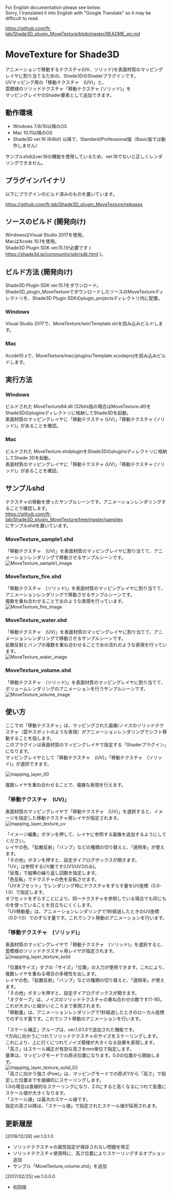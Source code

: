 For English documentation please see below.  
Sorry, I translated it into English with "Google Translate" so it may be difficult to read.  

https://github.com/ft-lab/Shade3D_plugin_MoveTexture/blob/master/README_en.md

# MoveTexture for Shade3D
アニメーションで移動するテクスチャ(UV、ソリッド)を表面材質のマッピングレイヤに割り当てるための、Shade3DのShaderプラグインです。  
UVマッピング用の「移動テクスチャ　(UV)」と、  
雲模様のソリッドテクスチャ「移動テクスチャ (ソリッド)」を  
マッピングレイヤのShader要素として追加できます。  

## 動作環境

* Windows 7/8/10以降のOS
* Mac 10.11以降のOS
* Shade3D ver.16 (64bit) 以降で、Standard/Professional版（Basic版では動作しません）

サンプルshdはver.16の機能を使用しているため、ver.16でないと正しくレンダリングできません。

## プラグインバイナリ
以下にプラグインのビルド済みのものを置いています。  

https://github.com/ft-lab/Shade3D_plugin_MoveTexture/releases

## ソースのビルド (開発向け)
WindowsはVisual Studio 2017を使用。  
MacはXcode 10.1を使用。  
Shade3D Plugin SDK ver.15.1が必要です ( https://shade3d.jp/community/sdn/sdk.html )。  

## ビルド方法 (開発向け)

Shade3D Plugin SDK ver.15.1をダウンロード。  
Shade3D_plugin_MoveTextureでダウンロードしたソースのMoveTextureディレクトリを、Shade3D Plugin SDKのplugin_projectsディレクトリ内に配置。  

### Windows

Visual Studio 2017で、MoveTexture/win/Template.slnを読み込みビルドします。  

### Mac

Xcode10.xで、MoveTexture/mac/plugins/Template.xcodeprojを読み込みビルドします。  

## 実行方法

### Windows

ビルドされた MoveTexture64.dll (32bits版の場合はMoveTexture.dll)をShade3Dのpluginsディレクトリに格納してShade3Dを起動。  
表面材質のマッピングレイヤに「移動テクスチャ (UV)」「移動テクスチャ (ソリッド)」があることを確認。  

### Mac

ビルドされた MoveTexture.shdpluginをShade3Dのpluginsディレクトリに格納してShade 3Dを起動。  
表面材質のマッピングレイヤに「移動テクスチャ (UV)」「移動テクスチャ (ソリッド)」があることを確認。  

## サンプルshd

テクスチャの移動を使ったサンプルシーンです。アニメーションレンダリングすることで確認します。    
https://github.com/ft-lab/Shade3D_plugin_MoveTexture/tree/master/samples  
にサンプルshdを置いています。  

### MoveTexture_sample1.shd
「移動テクスチャ　(UV)」を表面材質のマッピングレイヤに割り当てて、アニメーションレンダリングで移動させるサンプルシーンです。    
![MoveTexture_sample1_image](./wiki_images/MoveTexture_sample1_image.jpg)    

### MoveTexture_fire.shd
「移動テクスチャ　(ソリッド)」を表面材質のマッピングレイヤに割り当てて、アニメーションレンダリングで移動させるサンプルシーンです。  
複数を重ね合わせることで炎のような表現を行っています。  
![MoveTexture_fire_image](./wiki_images/MoveTexture_fire_image.jpg)    

### MoveTexture_water.shd
「移動テクスチャ　(UV)」を表面材質のマッピングレイヤに割り当てて、アニメーションレンダリングで移動させるサンプルシーンです。  
拡散反射とバンプの複数を重ね合わせることで水の流れのような表現を行っています。  
![MoveTexture_water_image](./wiki_images/MoveTexture_water_image.jpg)    

### MoveTexture_volume.shd
「移動テクスチャ　(ソリッド)」を表面材質のマッピングレイヤに割り当てて、ボリュームレンダリングのアニメーションを行うサンプルシーンです。    
![MoveTexture_volume_image](./wiki_images/MoveTexture_volume_image.jpg)    

## 使い方

ここでの「移動テクスチャ」は、マッピングされた画像/ノイズのソリッドテクスチャ（雲やスポットのような表現）がアニメーションレンダリングでシフト移動することを指します。  
このプラグインは表面材質のマッピングレイヤで指定する「Shaderプラグイン」になります。  
マッピングレイヤとして「移動テクスチャ　(UV)」「移動テクスチャ　(ソリッド)」が選択できます。　　

![mapping_layer_00](./wiki_images/mapping_layer_00.png)    

複数レイヤを重ね合わせることで、複雑な表現を行えます。　　

### 「移動テクスチャ　(UV)」
表面材質のマッピングレイヤで「移動テクスチャ　(UV)」を選択すると、イメージを指定した移動テクスチャ用レイヤが指定されます。　　
![mapping_layer_texture_uv](./wiki_images/mapping_layer_texture_uv.png)    

「イメージ編集」ボタンを押して、レイヤに参照する画像を追加するようにしてください。  
レイヤの色、「拡散反射」「バンプ」などの種類の切り替えと、「適用率」が使えます。  
「その他」ボタンを押すと、設定ダイアログボックスが開きます。  
「UV」は参照するUV層です(UV1/UV2のみ)。  
「反復」で縦横の繰り返し回数を指定します。  
「色反転」でテクスチャの色を反転させます。  
「UVオフセット」でレンダリング時にテクスチャをずらす量をUV座標（0.0-1.0）で指定します。  
オフセットをずらすことにより、同一テクスチャを参照している場合でも同じものを使っていることを目立ちにくくします。  
「UV移動量」は、アニメーションレンダリングで1秒経過したときのUV座標（0.0-1.0）でのずらす量です。これでシフト移動のアニメーションを行います。  

### 「移動テクスチャ　(ソリッド)」
表面材質のマッピングレイヤで「移動テクスチャ　(ソリッド)」を選択すると、雲模様のソリッドテクスチャ用レイヤが指定されます。    
![mapping_layer_texture_solid](./wiki_images/mapping_layer_texture_solid.png)    

「位置&サイズ」タブの「サイズ」「位置」の入力が使用できます。これにより、複数レイヤを重ねる場合の多様性を出します。  
レイヤの色、「拡散反射」「バンプ」などの種類の切り替えと、「適用率」が使えます。  
「その他」ボタンを押すと、設定ダイアログボックスが開きます。  
「オクターブ」は、ノイズのソリッドテクスチャの重ね合わせの数です(1-16)。これが大きいと細かいところまで表現されます。  
「移動量」は、アニメーションレンダリングで1秒経過したときのローカル座標でのずらす量です。これでシフト移動のアニメーションを行います。    

「スケール補正」グループは、ver.1.0.1.0で追加された機能です。    
Y方向に向かうにつれてソリッドテクスチャのサイズをスケーリングします。    
これにより、上に行くにつれてノイズ模様が大きくなる効果を表現します。   
「高さ」はスケール補正が有効な高さをmm単位で指定します。    
基準は、マッピングモードでの原点位置になります。0.0の位置から開始します。    
![mapping_layer_texture_solid_02](./wiki_images/mapping_layer_texture_solid_02.png)    
「高さに向かう強さ (Pow)」は、マッピングモードでの原点Yから「高さ」で指定した位置までを曲線的にスケーリングします。    
1.0の場合は直線的なスケーリングになり、2.0にすると高くなるにつれて急激にスケール値が大きくなります。    
「スケール値」は最大のスケール値です。    
指定の高さ以降は、「スケール値」で指定されたスケール値が採用されます。    

## 更新履歴

[2018/12/28]  ver.1.0.1.0  
* ソリッドテクスチャの属性指定が保存されない問題を修正    
* ソリッドテクスチャ使用時に、高さ位置によりスケーリングするオプション追加    
* サンプル「MoveTexture_volume.shd」を追加

[2017/02/25]  ver.1.0.0.0  
* 初回版

